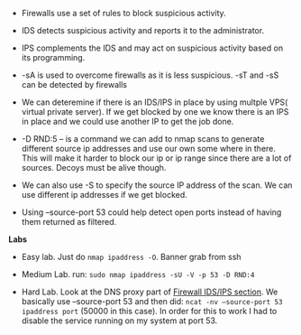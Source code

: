 - Firewalls use a set of rules to block suspicious activity.

- IDS detects suspicious activity and reports it to the administrator.

- IPS complements the IDS and may act on suspicious activity based on its programming.

- -sA is used to overcome firewalls as it is less suspicious. -sT and -sS can be detected by firewalls

- We can deteremine if there is an IDS/IPS in place by using multple VPS( virtual private server). If we get blocked by one we know there is an IPS in place and we could use another IP to get the job done.

- -D RND:5 – is a command we can add to nmap scans to generate different source ip addresses and use our own some where in there. This will make it harder to block our ip or ip range since there are a lot of sources. Decoys must be alive though.

- We can also use -S to specify the source IP address of the scan. We can use different ip addresses if we get blocked.

- Using –source-port 53 could help detect open ports instead of having them returned as filtered.

**Labs**
- Easy lab. Just do `nmap ipaddress -O`. Banner grab from ssh

- Medium Lab. run: `sudo nmap ipaddress -sU -V -p 53 -D RND:4`

- Hard Lab. Look at the DNS proxy part of [Firewall IDS/IPS section](https://academy.hackthebox.com/module/19/section/106). We basically use –source-port 53 and then did: `ncat -nv –source-port 53 ipaddress port` (50000 in this case). In order for this to work I had to disable the service running on my system at port 53.
